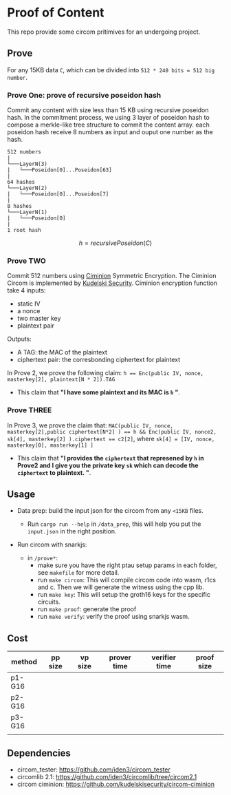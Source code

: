 # Proof of Content 

This repo provide some circom pritimives for an undergoing project. 

## Prove 
For any 15KB data `C`, which can be divided into `512 * 240 bits = 512 big number`.

### Prove One: prove of recursive poseidon hash
Commit any content with size less than 15 KB using recursive poseidon hash.  In the commitment process, we using 3 layer of poseidon hash to compose a merkle-like tree structure to commit the content array. each poseidon hash receive 8 numbers as input and ouput one number as the hash. 
```
512 numbers 
|
└───LayerN(3)
|   └───Poseidon[0]...Poseidon[63]
|
64 hashes
└───LayerN(2)
|   └───Poseidon[0]...Poseidon[7]
|
8 hashes 
└───LayerN(1)
|   └───Poseidon[0]
|
1 root hash 
```
 
$$ h = recursivePoseidon(C)$$

### Prove TWO 
Commit 512 numbers using [Ciminion](https://eprint.iacr.org/2021/267) Symmetric Encryption. The Ciminion Circom is implemented by
[Kudelski Security](https://github.com/kudelskisecurity/circom-ciminion). 
Ciminion encryption function take 4 inputs: 
- static IV
- a nonce
- two master key
- plaintext pair

Outputs: 
- A TAG: the MAC of the plaintext 
- ciphertext pair: the corresbonding ciphertext for plaintext 


In Prove 2, we prove the following claim: `h == Enc(public IV, nonce, masterkey[2], plaintext[N * 2]).TAG`
- This claim that **"I have some plaintext and its MAC is `h` "**. 

### Prove THREE 

In Prove 3, we prove the claim that: `MAC(public IV, nonce,  masterkey[2],public ciphertext[N*2] ) == h && Enc(public IV, nonce2, sk[4], masterkey[2] ).ciphertext == c2[2]`, where `sk[4] = [IV, nonce, masterkey[0], masterkey[1] ]`
- This claim that **"I provides the `ciphertext` that represened by `h` in Prove2 and I give you the private key `sk` which can decode the `ciphertext` to plaintext.  "**. 

## Usage 
- Data prep: build the input json for the circom from any `<15KB` files. 
    - Run `cargo run --help` in `/data_prep`, this will help you put the `input.json` in the right position. 

- Run circom with snarkjs: 
    - in  `/prove*`: 
        - make sure you have the right ptau setup params in each folder, see `makefile` for more detail.  
        - run `make circom`: This will compile circom code into wasm, r1cs and c. Then we will generate the witness using the cpp lib. 
        - run `make key`: This will setup the groth16 keys for the specific circuits. 
        - run `make proof`: generate the proof 
        - run `make verify`: verify the proof using snarkjs wasm. 
## Cost 

| method 	| pp size 	| vp size 	| prover time 	| verifier time 	| proof size 	|
|--------	|---------	|---------	|-------------	|---------------	|-------------	|
|p1-G16     |         	|         	|             	|               	|             	|
|p2-G16     |         	|         	|             	|               	|             	|
|p3-G16 	|         	|           |               |             	    |               |
|        	|         	|         	|             	|               	|             	|
## Dependencies 
- circom_tester: https://github.com/iden3/circom_tester
- circomlib 2.1: https://github.com/iden3/circomlib/tree/circom2.1
- circom ciminion: https://github.com/kudelskisecurity/circom-ciminion
